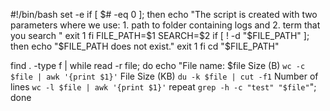 #!/bin/bash
set -e
if [ $# -eq 0 ]; then
    echo "The script is created with two parameters where we use: 1. path to folder containing logs and 
2. term that you search "
    exit 1
fi 
FILE_PATH=$1 
SEARCH=$2
if [ ! -d "$FILE_PATH" ]; then
    echo "$FILE_PATH does not exist."
    exit 1
fi 
cd "$FILE_PATH"

find . -type f | while read -r file;
do 
    echo "File name: $file Size (B) `wc -c $file | awk '{print $1}'` File Size (KB) `du -k $file | cut -f1` Number of lines `wc -l $file | awk '{print $1}'` repeat `grep -h -c "test" "$file"`";
done





